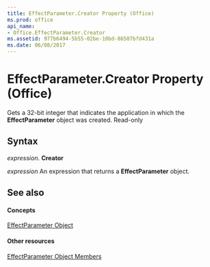 ```yaml
---
title: EffectParameter.Creator Property (Office)
ms.prod: office
api_name:
- Office.EffectParameter.Creator
ms.assetid: 977b6494-5b55-02be-10bd-86507bfd431a
ms.date: 06/08/2017
---
```



# EffectParameter.Creator Property (Office)

Gets a 32-bit integer that indicates the application in which the **EffectParameter** object was created. Read-only


## Syntax

 _expression_. **Creator**

 _expression_ An expression that returns a **EffectParameter** object.


## See also


#### Concepts


[EffectParameter Object](effectparameter-object-office.md)
#### Other resources


[EffectParameter Object Members](effectparameter-members-office.md)

